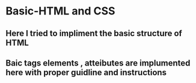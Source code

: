 # Basic-HTML and CSS
## Here I tried to impliment the basic structure of HTML 
## Baic tags elements , atteibutes are implumented here with proper guidline and instructions

